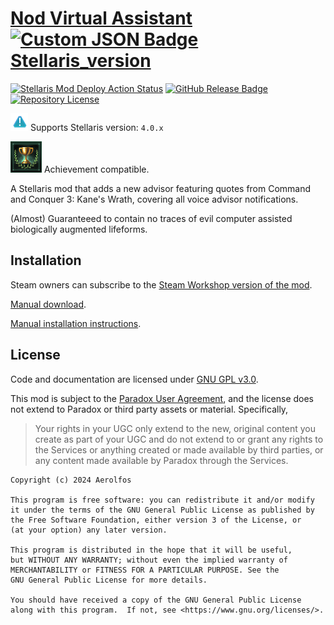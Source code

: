 # [Nod Virtual Assistant](https://steamcommunity.com/sharedfiles/filedetails/?id=1535597838)   [![Custom JSON Badge Stellaris_version](https://img.shields.io/badge/dynamic/json?url=https://raw.githubusercontent.com/Aerolfos/nod_voice_advisor/refs/heads/main/.github/supported_stellaris_version.json&query=%24.supported_stellaris_version&style=plastic&label=Stellaris%20version&labelColor=3b434b&logo=data%3Aimage%2Fpng%3Bbase64%2CiVBORw0KGgoAAAANSUhEUgAAABAAAAAQCAYAAAAf8%2F9hAAAAAXNSR0IArs4c6QAAAARnQU1BAACxjwv8YQUAAAAJcEhZcwAADsMAAA7DAcdvqGQAAAEiSURBVDhPpdNNK0RRHMfxGZOnhYesKa9AsVBT9haysPESvArlfXgDytaaYoOalUhZEEnJRjYYruv7vd0z7p17bk351adbp%2F%2F5n4c500zTtPGfxBrMYgVtLDhALnCOEzw60IsNcqPYRgd1ucQOxpDNC5PnsI9BcwDnZA2WcI9Bk%2BTfZ6wNcYoNfOAB7%2FhCXbwwa7wH56y7gxb8juAYXdTF1U8R7qDlDhKYb8xgGF0H%2BvID6ydgrUkcCLFgF3sITYv5xB0OERqUfsZgHK%2FozxPCcXuKOwhxdS%2FLFb1Qj%2BOKjrvLUmINLPLlLeIFm7jGKiqJNWiig1vY6ApHuEHl3ZfOk%2FP%2FMYkpnGEZsbpMbAeu8oYtzMOHNo14Yl0L2qjc%2FJ%2B08QsSm7YScC%2B%2FWAAAAABJRU5ErkJggg%3D%3D)](https://steamcommunity.com/sharedfiles/filedetails/?id=1535597838)
[![Stellaris Mod Deploy Action Status](https://github.com/aerolfos/nod_voice_advisor/actions/workflows/deployStellarisMod.yml/badge.svg)](https://github.com/aerolfos/nod_voice_advisor/actions/workflows/deployStellarisMod.yml)
[![GitHub Release Badge](https://img.shields.io/github/v/release/aerolfos/nod_voice_advisor?logo=github&style=flat&labelColor=3b434b)](https://github.com/Aerolfos/nod_voice_advisor/releases/latest)
[![Repository License](https://img.shields.io/github/license/aerolfos/nod_voice_advisor?style=flat&color=brightgreen&labelColor=3b434b)](LICENSE)
<!---[![Discord](https://img.shields.io/discord/739835273969664050?style=flat&label=Discord&logo=discord&logoColor=white&color=7289DA)](https://discord.com/invite/xUrG9wh)--->

![Blue Triangle](https://raw.githubusercontent.com/Aerolfos/stellaris_mod_deploy_action/main/assets/blue_caution_triangle.png) Supports Stellaris version: `4.0.x`

![Achievement Icon](https://raw.githubusercontent.com/Aerolfos/stellaris_mod_deploy_action/main/assets/victorious_small.png) Achievement compatible.

A Stellaris mod that adds a new advisor featuring quotes from Command and Conquer 3: Kane's Wrath, covering all voice advisor notifications.

(Almost) Guaranteeed to contain no traces of evil computer assisted biologically augmented lifeforms.

## Installation
Steam owners can subscribe to the [Steam Workshop version of the mod](https://steamcommunity.com/sharedfiles/filedetails/?id=1535597838).

[Manual download](https://github.com/Aerolfos/nod_voice_advisor/releases/latest).

[Manual installation instructions](https://github.com/Aerolfos/stellaris_mod_deploy_action/wiki/Mod-Installation).

## License
Code and documentation are licensed under [GNU GPL v3.0](LICENSE). 

This mod is subject to the [Paradox User Agreement](https://legal.paradoxplaza.com/eula), and the license does not extend to Paradox or third party assets or material. Specifically,

> Your rights in your UGC only extend to the new, original content you create as part of your UGC and do not extend to or grant any rights to the Services or anything created or made available by third parties, or any content made available by Paradox through the Services.

    Copyright (c) 2024 Aerolfos

    This program is free software: you can redistribute it and/or modify
    it under the terms of the GNU General Public License as published by
    the Free Software Foundation, either version 3 of the License, or
    (at your option) any later version.

    This program is distributed in the hope that it will be useful,
    but WITHOUT ANY WARRANTY; without even the implied warranty of
    MERCHANTABILITY or FITNESS FOR A PARTICULAR PURPOSE. See the
    GNU General Public License for more details.

    You should have received a copy of the GNU General Public License
    along with this program.  If not, see <https://www.gnu.org/licenses/>.
